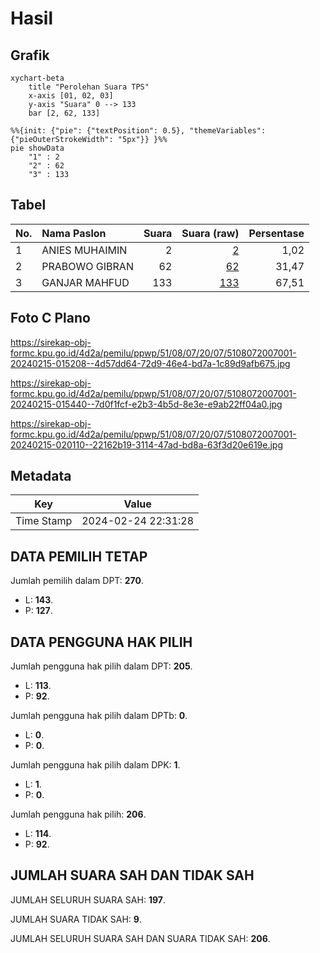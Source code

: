 # Hasil

## Grafik

```mermaid
xychart-beta
    title "Perolehan Suara TPS"
    x-axis [01, 02, 03]
    y-axis "Suara" 0 --> 133
    bar [2, 62, 133]
```

```mermaid
%%{init: {"pie": {"textPosition": 0.5}, "themeVariables": {"pieOuterStrokeWidth": "5px"}} }%%
pie showData
    "1" : 2
    "2" : 62
    "3" : 133
```

## Tabel

| No. | Nama Paslon    | Suara | Suara (raw) | Persentase |
|:--- |:-------------- | -----:| -----------:| ----------:|
| 1   | ANIES MUHAIMIN | 2     | [2][p-1]    | 1,02       |
| 2   | PRABOWO GIBRAN | 62    | [62][p-2]   | 31,47      |
| 3   | GANJAR MAHFUD  | 133   | [133][p-3]  | 67,51      |


[p-1]: https://github.com/gigit-pemilu/pemilu-2024-51-bali/blob/main/pilpres/hitung-suara/sub/51-bali/sub/08-buleleng/sub/07-sawan/sub/2007-menyali/sub/001-tps/sub/paslon-1.txt
[p-2]: https://github.com/gigit-pemilu/pemilu-2024-51-bali/blob/main/pilpres/hitung-suara/sub/51-bali/sub/08-buleleng/sub/07-sawan/sub/2007-menyali/sub/001-tps/sub/paslon-2.txt
[p-3]: https://github.com/gigit-pemilu/pemilu-2024-51-bali/blob/main/pilpres/hitung-suara/sub/51-bali/sub/08-buleleng/sub/07-sawan/sub/2007-menyali/sub/001-tps/sub/paslon-3.txt

## Foto C Plano

https://sirekap-obj-formc.kpu.go.id/4d2a/pemilu/ppwp/51/08/07/20/07/5108072007001-20240215-015208--4d57dd64-72d9-46e4-bd7a-1c89d9afb675.jpg

https://sirekap-obj-formc.kpu.go.id/4d2a/pemilu/ppwp/51/08/07/20/07/5108072007001-20240215-015440--7d0f1fcf-e2b3-4b5d-8e3e-e9ab22ff04a0.jpg

https://sirekap-obj-formc.kpu.go.id/4d2a/pemilu/ppwp/51/08/07/20/07/5108072007001-20240215-020110--22162b19-3114-47ad-bd8a-63f3d20e619e.jpg


## Metadata

| Key        | Value               |
| ---------- | ------------------- |
| Time Stamp | 2024-02-24 22:31:28 |


## DATA PEMILIH TETAP

Jumlah pemilih dalam DPT: **270**.
 * L: **143**.
 * P: **127**.

## DATA PENGGUNA HAK PILIH

Jumlah pengguna hak pilih dalam DPT: **205**.
 * L: **113**.
 * P: **92**.

Jumlah pengguna hak pilih dalam DPTb: **0**.
 * L: **0**.
 * P: **0**.

Jumlah pengguna hak pilih dalam DPK: **1**.
 * L: **1**.
 * P: **0**.

Jumlah pengguna hak pilih: **206**.
 * L: **114**.
 * P: **92**.

## JUMLAH SUARA SAH DAN TIDAK SAH

JUMLAH SELURUH SUARA SAH: **197**.

JUMLAH SUARA TIDAK SAH: **9**.

JUMLAH SELURUH SUARA SAH DAN SUARA TIDAK SAH: **206**.


